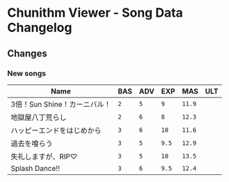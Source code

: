 # Chunithm Viewer - Song Data Changelog

## Changes

### New songs

Name|BAS|ADV|EXP|MAS|ULT
----|---|---|---|---|---
3倍！Sun Shine！カーニバル！|`2`|`5`|`9`|`11.9`
地獄屋八丁荒らし|`2`|`6`|`8`|`12.3`
ハッピーエンドをはじめから|`3`|`6`|`10`|`11.6`
過去を喰らう|`3`|`5`|`9.5`|`12.9`
失礼しますが、RIP♡|`3`|`5`|`10`|`13.5`
Splash Dance!!|`3`|`6`|`9.5`|`12.4`

